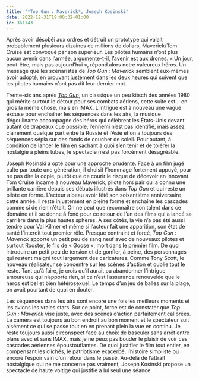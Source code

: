 ```yaml
---
title: "*Top Gun : Maverick*, Joseph Kosinski"
date: 2022-12-31T19:00:32+01:00
id: 361743 
---
```


Après avoir désobéi aux ordres et détruit un prototype qui valait probablement plusieurs dizaines de millions de dollars, Maverick/Tom Cruise est convoqué par son supérieur. Les pilotes humains n’ont plus aucun avenir dans l’armée, argumente-t-il, l’avenir est aux drones. « Un jour, peut-être, mais pas aujourd’hui », répond alors notre valeureux héros. Un message que les scénaristes de *Top Gun : Maverick* semblent eux-mêmes avoir adopté, en prouvant justement dans les deux heures qui suivent que les pilotes humains n’ont pas dit leur dernier mot.

Trente-six ans après [*Top Gun*](https://voiretmanger.fr/top-gun-scott/), un classique un peu kitsch des années 1980 qui mérite surtout le détour pour ses combats aériens, cette suite est… en gros la même chose, mais en IMAX. L’intrigue est à nouveau une vague excuse pour enchaîner les séquences dans les airs, la musique dégoulinante accompagne des héros qui célèbrent les États-Unis devant autant de drapeaux que possible, l’ennemi n’est pas identifié, mais assez clairement quelque part entre la Russie et l’Asie et on a toujours des séquences sépia sur des fonds de coucher de soleil. Pour autant, à condition de lancer le film en sachant à quoi s’en tenir et de tolérer la nostalgie à pleins tubes, le spectacle n’est pas forcément désagréable.

Joseph Kosinski a opté pour une approche prudente. Face à un film jugé culte par toute une génération, il choisit l’hommage fortement appuyé, pour ne pas dire la copie, plutôt que de courir le risque de décevoir en innovant. Tom Cruise incarne à nouveau Maverick, pilote hors pair qui a connu une brillante carrière depuis ses débuts illustrés dans *Top Gun* et qui reste un pilote en forme. L’acteur a beau avoir fêté son soixantième anniversaire cette année, il reste injustement en pleine forme et enchaîne les cascades comme si de rien n’était. On ne peut que reconnaître son talent dans ce domaine et il se donne à fond pour ce retour de l’un des films qui a lancé sa carrière dans la plus hautes sphères. À ses côtés, la vie n’a pas été aussi tendre pour Val Kilmer et même si l’acteur fait une apparition, son état de santé l’interdit tout premier rôle. Presque contraint et forcé, *Top Gun : Maverick* apporte un petit peu de sang neuf avec de nouveaux pilotes et surtout Rooster, le fils de « Goose », mort dans le premier film. De quoi introduire un petit peu de tension et de gonfler, à peine, des personnages qui restent malgré tout largement des caricatures. Comme Tony Scott, le nouveau réalisateur se concentre sur les scènes d’action et oublie tout le reste. Tant qu’à faire, je crois qu’il aurait pu abandonner l’intrigue amoureuse qui n’apporte rien, si ce n’est l’assurance renouvelée que le héros est bel et bien hétérosexuel. Le temps d’un jeu de balles sur la plage, on avait pourtant de quoi en douter.

Les séquences dans les airs sont encore une fois les meilleurs moments et les avions les vraies stars. Sur ce point, force est de constater que *Top Gun : Maverick* vise juste, avec des scènes d’action parfaitement calibrées. La caméra est toujours au bon endroit au bon moment et le spectateur suit aisément ce qui se passe tout en en prenant plein la vue en continu. Je reste toujours aussi circonspect face au choix de basculer sans arrêt entre plans avec et sans IMAX, mais je ne peux pas bouder le plaisir de voir ces cascades aériennes époustouflantes. De quoi justifier le film tout entier, en compensant les clichés, le patriotisme exacerbé, l’histoire simpliste ou encore l’espoir vain d’un retour dans le passé. Au-delà de l’attrait nostalgique qui ne me concerne pas vraiment, Joseph Kosinski propose un spectacle de haute voltige qui justifie à lui seul une séance.
